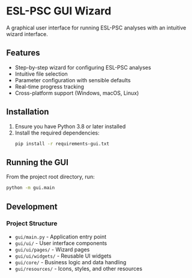 # ESL-PSC GUI Wizard

A graphical user interface for running ESL-PSC analyses with an intuitive wizard interface.

## Features

- Step-by-step wizard for configuring ESL-PSC analyses
- Intuitive file selection
- Parameter configuration with sensible defaults
- Real-time progress tracking
- Cross-platform support (Windows, macOS, Linux)

## Installation

1. Ensure you have Python 3.8 or later installed
2. Install the required dependencies:
   ```bash
   pip install -r requirements-gui.txt
   ```

## Running the GUI

From the project root directory, run:

```bash
python -m gui.main
```

## Development

### Project Structure

- `gui/main.py` - Application entry point
- `gui/ui/` - User interface components
- `gui/ui/pages/` - Wizard pages
- `gui/ui/widgets/` - Reusable UI widgets
- `gui/core/` - Business logic and data handling
- `gui/resources/` - Icons, styles, and other resources

